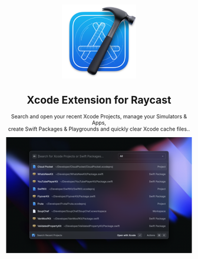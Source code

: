 <p align="center">
    <img src="https://raw.githubusercontent.com/raycast/extensions/main/extensions/xcode/assets/icon.png" alt="Xcode icon" width="200px" />
</p>

<h1 align="center">Xcode Extension for Raycast</h1>

<p align="center">
    Search and open your recent Xcode Projects, manage your Simulators & Apps, 
    <br/>
    create Swift Packages & Playgrounds and quickly clear Xcode cache files..
</p>

![Search Recent Projects](metadata/xcode-1.png)
